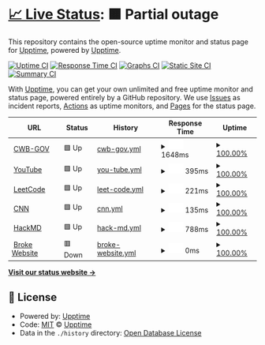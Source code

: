 # [📈 Live Status](https://demo.upptime.js.org): <!--live status--> **🟧 Partial outage**

This repository contains the open-source uptime monitor and status page for [Upptime](https://upptime.js.org), powered by [Upptime](https://github.com/upptime/upptime).

[![Uptime CI](https://github.com/upptime/upptime/workflows/Uptime%20CI/badge.svg)](https://github.com/upptime/upptime/actions?query=workflow%3A%22Uptime+CI%22)
[![Response Time CI](https://github.com/upptime/upptime/workflows/Response%20Time%20CI/badge.svg)](https://github.com/upptime/upptime/actions?query=workflow%3A%22Response+Time+CI%22)
[![Graphs CI](https://github.com/upptime/upptime/workflows/Graphs%20CI/badge.svg)](https://github.com/upptime/upptime/actions?query=workflow%3A%22Graphs+CI%22)
[![Static Site CI](https://github.com/upptime/upptime/workflows/Static%20Site%20CI/badge.svg)](https://github.com/upptime/upptime/actions?query=workflow%3A%22Static+Site+CI%22)
[![Summary CI](https://github.com/upptime/upptime/workflows/Summary%20CI/badge.svg)](https://github.com/upptime/upptime/actions?query=workflow%3A%22Summary+CI%22)

With [Upptime](https://upptime.js.org), you can get your own unlimited and free uptime monitor and status page, powered entirely by a GitHub repository. We use [Issues](https://github.com/upptime/upptime/issues) as incident reports, [Actions](https://github.com/upptime/upptime/actions) as uptime monitors, and [Pages](https://demo.upptime.js.org) for the status page.

<!--start: status pages-->
<!-- This summary is generated by Upptime (https://github.com/upptime/upptime) -->
<!-- Do not edit this manually, your changes will be overwritten -->
<!-- prettier-ignore -->
| URL | Status | History | Response Time | Uptime |
| --- | ------ | ------- | ------------- | ------ |
| <img alt="" src="https://favicons.githubusercontent.com/www.cwb.gov.tw" height="13"> [CWB-GOV](https://www.cwb.gov.tw) | 🟩 Up | [cwb-gov.yml](https://github.com/Eleanor-course/Upptime2/commits/HEAD/history/cwb-gov.yml) | <details><summary><img alt="Response time graph" src="./graphs/cwb-gov/response-time-week.png" height="20"> 1648ms</summary><br><a href="https://demo.upptime.js.org/history/cwb-gov"><img alt="Response time 1627" src="https://img.shields.io/endpoint?url=https%3A%2F%2Fraw.githubusercontent.com%2FEleanor-course%2FUpptime2%2FHEAD%2Fapi%2Fcwb-gov%2Fresponse-time.json"></a><br><a href="https://demo.upptime.js.org/history/cwb-gov"><img alt="24-hour response time 1977" src="https://img.shields.io/endpoint?url=https%3A%2F%2Fraw.githubusercontent.com%2FEleanor-course%2FUpptime2%2FHEAD%2Fapi%2Fcwb-gov%2Fresponse-time-day.json"></a><br><a href="https://demo.upptime.js.org/history/cwb-gov"><img alt="7-day response time 1648" src="https://img.shields.io/endpoint?url=https%3A%2F%2Fraw.githubusercontent.com%2FEleanor-course%2FUpptime2%2FHEAD%2Fapi%2Fcwb-gov%2Fresponse-time-week.json"></a><br><a href="https://demo.upptime.js.org/history/cwb-gov"><img alt="30-day response time 1627" src="https://img.shields.io/endpoint?url=https%3A%2F%2Fraw.githubusercontent.com%2FEleanor-course%2FUpptime2%2FHEAD%2Fapi%2Fcwb-gov%2Fresponse-time-month.json"></a><br><a href="https://demo.upptime.js.org/history/cwb-gov"><img alt="1-year response time 1627" src="https://img.shields.io/endpoint?url=https%3A%2F%2Fraw.githubusercontent.com%2FEleanor-course%2FUpptime2%2FHEAD%2Fapi%2Fcwb-gov%2Fresponse-time-year.json"></a></details> | <details><summary><a href="https://demo.upptime.js.org/history/cwb-gov">100.00%</a></summary><a href="https://demo.upptime.js.org/history/cwb-gov"><img alt="All-time uptime 100.00%" src="https://img.shields.io/endpoint?url=https%3A%2F%2Fraw.githubusercontent.com%2FEleanor-course%2FUpptime2%2FHEAD%2Fapi%2Fcwb-gov%2Fuptime.json"></a><br><a href="https://demo.upptime.js.org/history/cwb-gov"><img alt="24-hour uptime 100.00%" src="https://img.shields.io/endpoint?url=https%3A%2F%2Fraw.githubusercontent.com%2FEleanor-course%2FUpptime2%2FHEAD%2Fapi%2Fcwb-gov%2Fuptime-day.json"></a><br><a href="https://demo.upptime.js.org/history/cwb-gov"><img alt="7-day uptime 100.00%" src="https://img.shields.io/endpoint?url=https%3A%2F%2Fraw.githubusercontent.com%2FEleanor-course%2FUpptime2%2FHEAD%2Fapi%2Fcwb-gov%2Fuptime-week.json"></a><br><a href="https://demo.upptime.js.org/history/cwb-gov"><img alt="30-day uptime 100.00%" src="https://img.shields.io/endpoint?url=https%3A%2F%2Fraw.githubusercontent.com%2FEleanor-course%2FUpptime2%2FHEAD%2Fapi%2Fcwb-gov%2Fuptime-month.json"></a><br><a href="https://demo.upptime.js.org/history/cwb-gov"><img alt="1-year uptime 100.00%" src="https://img.shields.io/endpoint?url=https%3A%2F%2Fraw.githubusercontent.com%2FEleanor-course%2FUpptime2%2FHEAD%2Fapi%2Fcwb-gov%2Fuptime-year.json"></a></details>
| <img alt="" src="https://favicons.githubusercontent.com/www.youtube.com" height="13"> [YouTube](https://www.youtube.com) | 🟩 Up | [you-tube.yml](https://github.com/Eleanor-course/Upptime2/commits/HEAD/history/you-tube.yml) | <details><summary><img alt="Response time graph" src="./graphs/you-tube/response-time-week.png" height="20"> 395ms</summary><br><a href="https://demo.upptime.js.org/history/you-tube"><img alt="Response time 348" src="https://img.shields.io/endpoint?url=https%3A%2F%2Fraw.githubusercontent.com%2FEleanor-course%2FUpptime2%2FHEAD%2Fapi%2Fyou-tube%2Fresponse-time.json"></a><br><a href="https://demo.upptime.js.org/history/you-tube"><img alt="24-hour response time 326" src="https://img.shields.io/endpoint?url=https%3A%2F%2Fraw.githubusercontent.com%2FEleanor-course%2FUpptime2%2FHEAD%2Fapi%2Fyou-tube%2Fresponse-time-day.json"></a><br><a href="https://demo.upptime.js.org/history/you-tube"><img alt="7-day response time 395" src="https://img.shields.io/endpoint?url=https%3A%2F%2Fraw.githubusercontent.com%2FEleanor-course%2FUpptime2%2FHEAD%2Fapi%2Fyou-tube%2Fresponse-time-week.json"></a><br><a href="https://demo.upptime.js.org/history/you-tube"><img alt="30-day response time 348" src="https://img.shields.io/endpoint?url=https%3A%2F%2Fraw.githubusercontent.com%2FEleanor-course%2FUpptime2%2FHEAD%2Fapi%2Fyou-tube%2Fresponse-time-month.json"></a><br><a href="https://demo.upptime.js.org/history/you-tube"><img alt="1-year response time 348" src="https://img.shields.io/endpoint?url=https%3A%2F%2Fraw.githubusercontent.com%2FEleanor-course%2FUpptime2%2FHEAD%2Fapi%2Fyou-tube%2Fresponse-time-year.json"></a></details> | <details><summary><a href="https://demo.upptime.js.org/history/you-tube">100.00%</a></summary><a href="https://demo.upptime.js.org/history/you-tube"><img alt="All-time uptime 100.00%" src="https://img.shields.io/endpoint?url=https%3A%2F%2Fraw.githubusercontent.com%2FEleanor-course%2FUpptime2%2FHEAD%2Fapi%2Fyou-tube%2Fuptime.json"></a><br><a href="https://demo.upptime.js.org/history/you-tube"><img alt="24-hour uptime 100.00%" src="https://img.shields.io/endpoint?url=https%3A%2F%2Fraw.githubusercontent.com%2FEleanor-course%2FUpptime2%2FHEAD%2Fapi%2Fyou-tube%2Fuptime-day.json"></a><br><a href="https://demo.upptime.js.org/history/you-tube"><img alt="7-day uptime 100.00%" src="https://img.shields.io/endpoint?url=https%3A%2F%2Fraw.githubusercontent.com%2FEleanor-course%2FUpptime2%2FHEAD%2Fapi%2Fyou-tube%2Fuptime-week.json"></a><br><a href="https://demo.upptime.js.org/history/you-tube"><img alt="30-day uptime 100.00%" src="https://img.shields.io/endpoint?url=https%3A%2F%2Fraw.githubusercontent.com%2FEleanor-course%2FUpptime2%2FHEAD%2Fapi%2Fyou-tube%2Fuptime-month.json"></a><br><a href="https://demo.upptime.js.org/history/you-tube"><img alt="1-year uptime 100.00%" src="https://img.shields.io/endpoint?url=https%3A%2F%2Fraw.githubusercontent.com%2FEleanor-course%2FUpptime2%2FHEAD%2Fapi%2Fyou-tube%2Fuptime-year.json"></a></details>
| <img alt="" src="https://favicons.githubusercontent.com/leetcode.com" height="13"> [LeetCode](https://leetcode.com) | 🟩 Up | [leet-code.yml](https://github.com/Eleanor-course/Upptime2/commits/HEAD/history/leet-code.yml) | <details><summary><img alt="Response time graph" src="./graphs/leet-code/response-time-week.png" height="20"> 221ms</summary><br><a href="https://demo.upptime.js.org/history/leet-code"><img alt="Response time 228" src="https://img.shields.io/endpoint?url=https%3A%2F%2Fraw.githubusercontent.com%2FEleanor-course%2FUpptime2%2FHEAD%2Fapi%2Fleet-code%2Fresponse-time.json"></a><br><a href="https://demo.upptime.js.org/history/leet-code"><img alt="24-hour response time 212" src="https://img.shields.io/endpoint?url=https%3A%2F%2Fraw.githubusercontent.com%2FEleanor-course%2FUpptime2%2FHEAD%2Fapi%2Fleet-code%2Fresponse-time-day.json"></a><br><a href="https://demo.upptime.js.org/history/leet-code"><img alt="7-day response time 221" src="https://img.shields.io/endpoint?url=https%3A%2F%2Fraw.githubusercontent.com%2FEleanor-course%2FUpptime2%2FHEAD%2Fapi%2Fleet-code%2Fresponse-time-week.json"></a><br><a href="https://demo.upptime.js.org/history/leet-code"><img alt="30-day response time 228" src="https://img.shields.io/endpoint?url=https%3A%2F%2Fraw.githubusercontent.com%2FEleanor-course%2FUpptime2%2FHEAD%2Fapi%2Fleet-code%2Fresponse-time-month.json"></a><br><a href="https://demo.upptime.js.org/history/leet-code"><img alt="1-year response time 228" src="https://img.shields.io/endpoint?url=https%3A%2F%2Fraw.githubusercontent.com%2FEleanor-course%2FUpptime2%2FHEAD%2Fapi%2Fleet-code%2Fresponse-time-year.json"></a></details> | <details><summary><a href="https://demo.upptime.js.org/history/leet-code">100.00%</a></summary><a href="https://demo.upptime.js.org/history/leet-code"><img alt="All-time uptime 100.00%" src="https://img.shields.io/endpoint?url=https%3A%2F%2Fraw.githubusercontent.com%2FEleanor-course%2FUpptime2%2FHEAD%2Fapi%2Fleet-code%2Fuptime.json"></a><br><a href="https://demo.upptime.js.org/history/leet-code"><img alt="24-hour uptime 100.00%" src="https://img.shields.io/endpoint?url=https%3A%2F%2Fraw.githubusercontent.com%2FEleanor-course%2FUpptime2%2FHEAD%2Fapi%2Fleet-code%2Fuptime-day.json"></a><br><a href="https://demo.upptime.js.org/history/leet-code"><img alt="7-day uptime 100.00%" src="https://img.shields.io/endpoint?url=https%3A%2F%2Fraw.githubusercontent.com%2FEleanor-course%2FUpptime2%2FHEAD%2Fapi%2Fleet-code%2Fuptime-week.json"></a><br><a href="https://demo.upptime.js.org/history/leet-code"><img alt="30-day uptime 100.00%" src="https://img.shields.io/endpoint?url=https%3A%2F%2Fraw.githubusercontent.com%2FEleanor-course%2FUpptime2%2FHEAD%2Fapi%2Fleet-code%2Fuptime-month.json"></a><br><a href="https://demo.upptime.js.org/history/leet-code"><img alt="1-year uptime 100.00%" src="https://img.shields.io/endpoint?url=https%3A%2F%2Fraw.githubusercontent.com%2FEleanor-course%2FUpptime2%2FHEAD%2Fapi%2Fleet-code%2Fuptime-year.json"></a></details>
| <img alt="" src="https://favicons.githubusercontent.com/edition.cnn.com" height="13"> [CNN](https://edition.cnn.com) | 🟩 Up | [cnn.yml](https://github.com/Eleanor-course/Upptime2/commits/HEAD/history/cnn.yml) | <details><summary><img alt="Response time graph" src="./graphs/cnn/response-time-week.png" height="20"> 135ms</summary><br><a href="https://demo.upptime.js.org/history/cnn"><img alt="Response time 120" src="https://img.shields.io/endpoint?url=https%3A%2F%2Fraw.githubusercontent.com%2FEleanor-course%2FUpptime2%2FHEAD%2Fapi%2Fcnn%2Fresponse-time.json"></a><br><a href="https://demo.upptime.js.org/history/cnn"><img alt="24-hour response time 163" src="https://img.shields.io/endpoint?url=https%3A%2F%2Fraw.githubusercontent.com%2FEleanor-course%2FUpptime2%2FHEAD%2Fapi%2Fcnn%2Fresponse-time-day.json"></a><br><a href="https://demo.upptime.js.org/history/cnn"><img alt="7-day response time 135" src="https://img.shields.io/endpoint?url=https%3A%2F%2Fraw.githubusercontent.com%2FEleanor-course%2FUpptime2%2FHEAD%2Fapi%2Fcnn%2Fresponse-time-week.json"></a><br><a href="https://demo.upptime.js.org/history/cnn"><img alt="30-day response time 120" src="https://img.shields.io/endpoint?url=https%3A%2F%2Fraw.githubusercontent.com%2FEleanor-course%2FUpptime2%2FHEAD%2Fapi%2Fcnn%2Fresponse-time-month.json"></a><br><a href="https://demo.upptime.js.org/history/cnn"><img alt="1-year response time 120" src="https://img.shields.io/endpoint?url=https%3A%2F%2Fraw.githubusercontent.com%2FEleanor-course%2FUpptime2%2FHEAD%2Fapi%2Fcnn%2Fresponse-time-year.json"></a></details> | <details><summary><a href="https://demo.upptime.js.org/history/cnn">100.00%</a></summary><a href="https://demo.upptime.js.org/history/cnn"><img alt="All-time uptime 100.00%" src="https://img.shields.io/endpoint?url=https%3A%2F%2Fraw.githubusercontent.com%2FEleanor-course%2FUpptime2%2FHEAD%2Fapi%2Fcnn%2Fuptime.json"></a><br><a href="https://demo.upptime.js.org/history/cnn"><img alt="24-hour uptime 100.00%" src="https://img.shields.io/endpoint?url=https%3A%2F%2Fraw.githubusercontent.com%2FEleanor-course%2FUpptime2%2FHEAD%2Fapi%2Fcnn%2Fuptime-day.json"></a><br><a href="https://demo.upptime.js.org/history/cnn"><img alt="7-day uptime 100.00%" src="https://img.shields.io/endpoint?url=https%3A%2F%2Fraw.githubusercontent.com%2FEleanor-course%2FUpptime2%2FHEAD%2Fapi%2Fcnn%2Fuptime-week.json"></a><br><a href="https://demo.upptime.js.org/history/cnn"><img alt="30-day uptime 100.00%" src="https://img.shields.io/endpoint?url=https%3A%2F%2Fraw.githubusercontent.com%2FEleanor-course%2FUpptime2%2FHEAD%2Fapi%2Fcnn%2Fuptime-month.json"></a><br><a href="https://demo.upptime.js.org/history/cnn"><img alt="1-year uptime 100.00%" src="https://img.shields.io/endpoint?url=https%3A%2F%2Fraw.githubusercontent.com%2FEleanor-course%2FUpptime2%2FHEAD%2Fapi%2Fcnn%2Fuptime-year.json"></a></details>
| <img alt="" src="https://favicons.githubusercontent.com/hackmd.io" height="13"> [HackMD](https://hackmd.io) | 🟩 Up | [hack-md.yml](https://github.com/Eleanor-course/Upptime2/commits/HEAD/history/hack-md.yml) | <details><summary><img alt="Response time graph" src="./graphs/hack-md/response-time-week.png" height="20"> 788ms</summary><br><a href="https://demo.upptime.js.org/history/hack-md"><img alt="Response time 811" src="https://img.shields.io/endpoint?url=https%3A%2F%2Fraw.githubusercontent.com%2FEleanor-course%2FUpptime2%2FHEAD%2Fapi%2Fhack-md%2Fresponse-time.json"></a><br><a href="https://demo.upptime.js.org/history/hack-md"><img alt="24-hour response time 756" src="https://img.shields.io/endpoint?url=https%3A%2F%2Fraw.githubusercontent.com%2FEleanor-course%2FUpptime2%2FHEAD%2Fapi%2Fhack-md%2Fresponse-time-day.json"></a><br><a href="https://demo.upptime.js.org/history/hack-md"><img alt="7-day response time 788" src="https://img.shields.io/endpoint?url=https%3A%2F%2Fraw.githubusercontent.com%2FEleanor-course%2FUpptime2%2FHEAD%2Fapi%2Fhack-md%2Fresponse-time-week.json"></a><br><a href="https://demo.upptime.js.org/history/hack-md"><img alt="30-day response time 811" src="https://img.shields.io/endpoint?url=https%3A%2F%2Fraw.githubusercontent.com%2FEleanor-course%2FUpptime2%2FHEAD%2Fapi%2Fhack-md%2Fresponse-time-month.json"></a><br><a href="https://demo.upptime.js.org/history/hack-md"><img alt="1-year response time 811" src="https://img.shields.io/endpoint?url=https%3A%2F%2Fraw.githubusercontent.com%2FEleanor-course%2FUpptime2%2FHEAD%2Fapi%2Fhack-md%2Fresponse-time-year.json"></a></details> | <details><summary><a href="https://demo.upptime.js.org/history/hack-md">100.00%</a></summary><a href="https://demo.upptime.js.org/history/hack-md"><img alt="All-time uptime 100.00%" src="https://img.shields.io/endpoint?url=https%3A%2F%2Fraw.githubusercontent.com%2FEleanor-course%2FUpptime2%2FHEAD%2Fapi%2Fhack-md%2Fuptime.json"></a><br><a href="https://demo.upptime.js.org/history/hack-md"><img alt="24-hour uptime 100.00%" src="https://img.shields.io/endpoint?url=https%3A%2F%2Fraw.githubusercontent.com%2FEleanor-course%2FUpptime2%2FHEAD%2Fapi%2Fhack-md%2Fuptime-day.json"></a><br><a href="https://demo.upptime.js.org/history/hack-md"><img alt="7-day uptime 100.00%" src="https://img.shields.io/endpoint?url=https%3A%2F%2Fraw.githubusercontent.com%2FEleanor-course%2FUpptime2%2FHEAD%2Fapi%2Fhack-md%2Fuptime-week.json"></a><br><a href="https://demo.upptime.js.org/history/hack-md"><img alt="30-day uptime 100.00%" src="https://img.shields.io/endpoint?url=https%3A%2F%2Fraw.githubusercontent.com%2FEleanor-course%2FUpptime2%2FHEAD%2Fapi%2Fhack-md%2Fuptime-month.json"></a><br><a href="https://demo.upptime.js.org/history/hack-md"><img alt="1-year uptime 100.00%" src="https://img.shields.io/endpoint?url=https%3A%2F%2Fraw.githubusercontent.com%2FEleanor-course%2FUpptime2%2FHEAD%2Fapi%2Fhack-md%2Fuptime-year.json"></a></details>
| <img alt="" src="https://favicons.githubusercontent.com/ffg" height="13"> [Broke Website](https://ffg) | 🟥 Down | [broke-website.yml](https://github.com/Eleanor-course/Upptime2/commits/HEAD/history/broke-website.yml) | <details><summary><img alt="Response time graph" src="./graphs/broke-website/response-time-week.png" height="20"> 0ms</summary><br><a href="https://demo.upptime.js.org/history/broke-website"><img alt="Response time 0" src="https://img.shields.io/endpoint?url=https%3A%2F%2Fraw.githubusercontent.com%2FEleanor-course%2FUpptime2%2FHEAD%2Fapi%2Fbroke-website%2Fresponse-time.json"></a><br><a href="https://demo.upptime.js.org/history/broke-website"><img alt="24-hour response time 0" src="https://img.shields.io/endpoint?url=https%3A%2F%2Fraw.githubusercontent.com%2FEleanor-course%2FUpptime2%2FHEAD%2Fapi%2Fbroke-website%2Fresponse-time-day.json"></a><br><a href="https://demo.upptime.js.org/history/broke-website"><img alt="7-day response time 0" src="https://img.shields.io/endpoint?url=https%3A%2F%2Fraw.githubusercontent.com%2FEleanor-course%2FUpptime2%2FHEAD%2Fapi%2Fbroke-website%2Fresponse-time-week.json"></a><br><a href="https://demo.upptime.js.org/history/broke-website"><img alt="30-day response time 0" src="https://img.shields.io/endpoint?url=https%3A%2F%2Fraw.githubusercontent.com%2FEleanor-course%2FUpptime2%2FHEAD%2Fapi%2Fbroke-website%2Fresponse-time-month.json"></a><br><a href="https://demo.upptime.js.org/history/broke-website"><img alt="1-year response time 0" src="https://img.shields.io/endpoint?url=https%3A%2F%2Fraw.githubusercontent.com%2FEleanor-course%2FUpptime2%2FHEAD%2Fapi%2Fbroke-website%2Fresponse-time-year.json"></a></details> | <details><summary><a href="https://demo.upptime.js.org/history/broke-website">100.00%</a></summary><a href="https://demo.upptime.js.org/history/broke-website"><img alt="All-time uptime 99.98%" src="https://img.shields.io/endpoint?url=https%3A%2F%2Fraw.githubusercontent.com%2FEleanor-course%2FUpptime2%2FHEAD%2Fapi%2Fbroke-website%2Fuptime.json"></a><br><a href="https://demo.upptime.js.org/history/broke-website"><img alt="24-hour uptime 100.00%" src="https://img.shields.io/endpoint?url=https%3A%2F%2Fraw.githubusercontent.com%2FEleanor-course%2FUpptime2%2FHEAD%2Fapi%2Fbroke-website%2Fuptime-day.json"></a><br><a href="https://demo.upptime.js.org/history/broke-website"><img alt="7-day uptime 100.00%" src="https://img.shields.io/endpoint?url=https%3A%2F%2Fraw.githubusercontent.com%2FEleanor-course%2FUpptime2%2FHEAD%2Fapi%2Fbroke-website%2Fuptime-week.json"></a><br><a href="https://demo.upptime.js.org/history/broke-website"><img alt="30-day uptime 99.98%" src="https://img.shields.io/endpoint?url=https%3A%2F%2Fraw.githubusercontent.com%2FEleanor-course%2FUpptime2%2FHEAD%2Fapi%2Fbroke-website%2Fuptime-month.json"></a><br><a href="https://demo.upptime.js.org/history/broke-website"><img alt="1-year uptime 99.98%" src="https://img.shields.io/endpoint?url=https%3A%2F%2Fraw.githubusercontent.com%2FEleanor-course%2FUpptime2%2FHEAD%2Fapi%2Fbroke-website%2Fuptime-year.json"></a></details>

<!--end: status pages-->

[**Visit our status website →**](https://demo.upptime.js.org)

## 📄 License

- Powered by: [Upptime](https://github.com/upptime/upptime)
- Code: [MIT](./LICENSE) © [Upptime](https://upptime.js.org)
- Data in the `./history` directory: [Open Database License](https://opendatacommons.org/licenses/odbl/1-0/)
